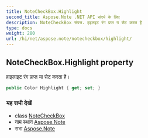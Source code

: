```yaml
---
title: NoteCheckBox.Highlight
second_title: Aspose.Note .NET API संदर्भ के लिए
description: NoteCheckBox संपत्त. हइलइट रंग प्रप्त य सेट करत है
type: docs
weight: 280
url: /hi/net/aspose.note/notecheckbox/highlight/
---
```

## NoteCheckBox.Highlight property

हाइलाइट रंग प्राप्त या सेट करता है।

```csharp
public Color Highlight { get; set; }
```

### यह सभी देखें

* class [NoteCheckBox](../)
* नाम स्थान [Aspose.Note](../../notecheckbox/)
* सभा [Aspose.Note](../../../)



